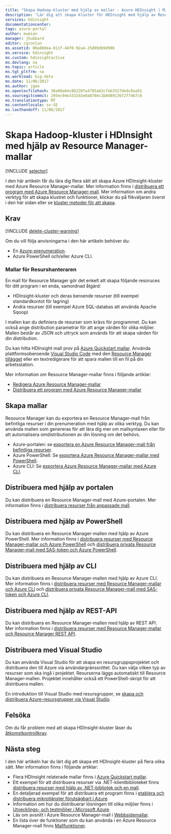 ```yaml
---
title: "Skapa Hadoop-kluster med hjälp av mallar - Azure HDInsight | Microsoft Docs"
description: "Lär dig att skapa kluster för HDInsight med hjälp av Resource Manager-mallar"
services: hdinsight
documentationcenter: 
tags: azure-portal
author: mumian
manager: jhubbard
editor: cgronlun
ms.assetid: 00a80dea-011f-44f0-92a4-25d09db9d996
ms.service: hdinsight
ms.custom: hdinsightactive
ms.devlang: na
ms.topic: article
ms.tgt_pltfrm: na
ms.workload: big-data
ms.date: 11/06/2017
ms.author: jgao
ms.openlocfilehash: 38a60a64c8b2207a4795a63cfeb3527dedc8aa91
ms.sourcegitcommit: 295ec94e3332d3e0a8704c1b848913672f7467c8
ms.translationtype: MT
ms.contentlocale: sv-SE
ms.lasthandoff: 11/06/2017
---
```

# <a name="create-hadoop-clusters-in-hdinsight-by-using-resource-manager-templates"></a>Skapa Hadoop-kluster i HDInsight med hjälp av Resource Manager-mallar
[!INCLUDE [selector](../../includes/hdinsight-create-linux-cluster-selector.md)]

I den här artikeln får du lära dig flera sätt att skapa Azure HDInsight-kluster med Azure Resource Manager-mallar. Mer information finns i [distribuera ett program med Azure Resource Manager-mall](../azure-resource-manager/resource-group-template-deploy.md). Mer information om andra verktyg för att skapa klustret och funktioner, klickar du på flikväljaren överst i den här sidan eller se [kluster metoder för att skapa](hdinsight-hadoop-provision-linux-clusters.md#cluster-setup-methods).

## <a name="prerequisites"></a>Krav
[!INCLUDE [delete-cluster-warning](../../includes/hdinsight-delete-cluster-warning.md)]

Om du vill följa anvisningarna i den här artikeln behöver du:

* En [Azure-prenumeration](https://azure.microsoft.com/documentation/videos/get-azure-free-trial-for-testing-hadoop-in-hdinsight/).
* Azure PowerShell och/eller Azure CLI.

### <a name="resource-manager-templates"></a>Mallar för Resurshanteraren
En mall för Resource Manager gör det enkelt att skapa följande resoruces för ditt program i en enda, samordnad åtgärd:
* HDInsight-kluster och deras beroende resurser (till exempel standardkontot för lagring)
* Andra resurser (till exempel Azure SQL-databas att använda Apache Sqoop)

I mallen kan du definiera de resurser som krävs för programmet. Du kan också ange distribution parametrar för att ange värden för olika miljöer. Mallen består av JSON och uttryck som används för att skapa värden för din distribution.

Du kan hitta HDInsight mall prov på [Azure Quickstart mallar](https://azure.microsoft.com/resources/templates/?term=hdinsight). Använda plattformsoberoende [Visual Studio Code](https://code.visualstudio.com/#alt-downloads) med den [Resource Manager tillägget](https://marketplace.visualstudio.com/items?itemName=msazurermtools.azurerm-vscode-tools) eller en textredigerare för att spara mallen till en fil på din arbetsstation. 

Mer information om Resource Manager-mallar finns i följande artiklar:

* [Redigera Azure Resource Manager-mallar](../azure-resource-manager/resource-group-authoring-templates.md)
* [Distribuera ett program med Azure Resource Manager-mallar](../azure-resource-manager/resource-group-template-deploy.md)

## <a name="generate-templates"></a>Skapa mallar

Resource Manager kan du exportera en Resource Manager-mall från befintliga resurser i din prenumeration med hjälp av olika verktyg. Du kan använda mallen som genereras för att lära dig mer om mallsyntaxen eller för att automatisera omdistributionen av din lösning om det behövs.

- Azure-portalen: se [exportera en Azure Resource Manager-mall från befintliga resurser](../azure-resource-manager/resource-manager-export-template.md).
- Azure PowerShell: Se [exportera Azure Resource Manager-mallar med PowerShell](../azure-resource-manager/resource-manager-export-template-powershell.md).
- Azure CLI: Se [exportera Azure Resource Manager-mallar med Azure CLI](../azure-resource-manager/resource-manager-export-template-cli.md).


## <a name="deploy-using-the-portal"></a>Distribuera med hjälp av portalen

Du kan distribuera en Resource Manager-mall med Azure-portalen. Mer information finns i [distribuera resurser från anpassade mall](../azure-resource-manager/resource-group-template-deploy-portal.md#deploy-resources-from-custom-template).

## <a name="deploy-using-powershell"></a>Distribuera med hjälp av PowerShell

Du kan distribuera en Resource Manager-mallen med hjälp av Azure PowerShell. Mer information finns i [distribuera resurser med Resource Manager-mallar och Azure PowerShell](../azure-resource-manager/resource-group-template-deploy.md) och [distribuera privata Resource Manager-mall med SAS-token och Azure PowerShell](../azure-resource-manager/resource-manager-powershell-sas-token.md).

## <a name="deploy-using-cli"></a>Distribuera med hjälp av CLI

Du kan distribuera en Resource Manager-mallen med hjälp av Azure CLI. Mer information finns i [distribuera resurser med Resource Manager-mallar och Azure CLI](../azure-resource-manager/resource-group-template-deploy-cli.md) och [distribuera privata Resource Manager-mall med SAS-token och Azure CLI](../azure-resource-manager/resource-manager-cli-sas-token.md).

## <a name="deploy-using-the-rest-api"></a>Distribuera med hjälp av REST-API
Du kan distribuera en Resource Manager-mallen med hjälp av REST API. Mer information finns i [distribuera resurser med Resource Manager-mallar och Resource Manager REST API](../azure-resource-manager/resource-group-template-deploy-rest.md).

## <a name="deploy-with-visual-studio"></a>Distribuera med Visual Studio
 Du kan använda Visual Studio för att skapa en resursgruppsprojektet och distribuera den till Azure via användargränssnittet. Du kan välja vilken typ av resurser som ska ingå i projektet. Resurserna läggs automatiskt till Resource Manager-mallen. Projektet innehåller också ett PowerShell-skript för att distribuera mallen.

En introduktion till Visual Studio med resursgrupper, se [skapa och distribuera Azure-resursgrupper via Visual Studio](../azure-resource-manager/vs-azure-tools-resource-groups-deployment-projects-create-deploy.md).

## <a name="troubleshoot"></a>Felsöka

Om du får problem med att skapa HDInsight-kluster läser du [åtkomstkontrollkrav](hdinsight-administer-use-portal-linux.md#create-clusters).

## <a name="next-steps"></a>Nästa steg
I den här artikeln har du lärt dig att skapa ett HDInsight-kluster på flera olika sätt. Mer information finns i följande artiklar:

* Flera HDInsight relaterade mallar finns i [Azure Quickstart mallar](https://azure.microsoft.com/resources/templates/?term=hdinsight).
* Ett exempel för att distribuera resurser via .NET-klientbiblioteket finns [distribuera resurser med hjälp av .NET-bibliotek och en mall](../virtual-machines/windows/csharp-template.md?toc=%2fazure%2fvirtual-machines%2fwindows%2ftoc.json).
* En detaljerad exempel för att distribuera ett program finns i [etablera och distribuera mikrotjänster förutsägbart i Azure](../app-service/app-service-deploy-complex-application-predictably.md).
* Information om hur du distribuerar lösningen till olika miljöer finns i [Utvecklings- och testmiljöer i Microsoft Azure](../solution-dev-test-environments.md).
* Läs om avsnitt i Azure Resource Manager-mall i [Webbsidemallar](../azure-resource-manager/resource-group-authoring-templates.md).
* En lista över de funktioner som du kan använda i en Azure Resource Manager-mall finns [Mallfunktioner](../azure-resource-manager/resource-group-template-functions.md).